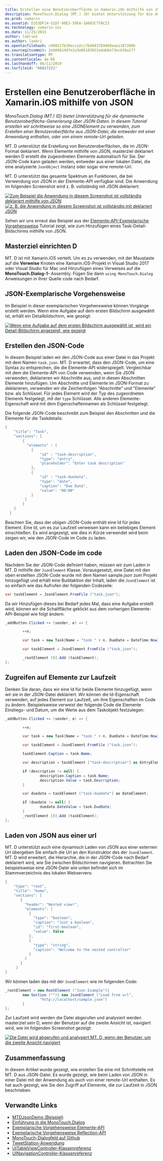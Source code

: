 ```yaml
---
title: Erstellen eine Benutzeroberfläche in Xamarin.iOS mithilfe von JSON
description: MonoTouch.Dialog (MT.) (D) bietet Unterstützung für die dynamische Benutzeroberfläche-Generierung über JSON-Daten. In diesem Tutorial erstellen wir schrittweise so eine JSONElement zu verwenden, zum Erstellen einer Benutzeroberfläche aus JSON-Datei, die entweder mit einer Anwendung enthalten, oder von einem remote-Url geladen.
ms.prod: xamarin
ms.assetid: E353DF14-51D7-98E3-59EA-16683C770C23
ms.technology: xamarin-ios
ms.date: 11/25/2015
author: lobrien
ms.author: laobri
ms.openlocfilehash: cd80217b39ecca2cc7b49437b9469aaa1107208b
ms.sourcegitcommit: 2eb8961dd7e2a3e06183923adab6e73ecb38a17f
ms.translationtype: MT
ms.contentlocale: de-DE
ms.lasthandoff: 06/11/2019
ms.locfileid: "66827221"
---
```

# <a name="using-json-to-create-a-user-interface-in-xamarinios"></a>Erstellen eine Benutzeroberfläche in Xamarin.iOS mithilfe von JSON

_MonoTouch.Dialog (MT.) (D) bietet Unterstützung für die dynamische Benutzeroberfläche-Generierung über JSON-Daten. In diesem Tutorial erstellen wir schrittweise so eine JSONElement zu verwenden, zum Erstellen einer Benutzeroberfläche aus JSON-Datei, die entweder mit einer Anwendung enthalten, oder von einem remote-Url geladen._

MT. D unterstützt die Erstellung von Benutzeroberflächen, die im JSON-Format deklariert. Wenn Elemente mithilfe von JSON, masterziel deklariert werden D erstellt die zugeordneten Elemente automatisch für Sie. Der JSON-Code kann geladen werden, entweder aus einer lokalen Datei, die eine analysierte `JsonObject` Instanz oder sogar eine remote-Url.

MT. D unterstützt das gesamte Spektrum an Funktionen, die bei Verwendung von JSON in der Elemente-API verfügbar sind. Die Anwendung im folgenden Screenshot wird z. B. vollständig mit JSON deklariert:

[![](json-element-walkthrough-images/01-load-from-file.png "Zum Beispiel die Anwendung in diesem Screenshot ist vollständig deklariert mithilfe von JSON")](json-element-walkthrough-images/01-load-from-file.png#lightbox) [ ![](json-element-walkthrough-images/01-load-from-file.png "z. B. die Anwendung in diesem Screenshot ist vollständig mit deklariert JSON")](json-element-walkthrough-images/01-load-from-file.png#lightbox)

Sehen wir uns erneut das Beispiel aus der [Elemente-API-Exemplarische Vorgehensweise](~/ios/user-interface/monotouch.dialog/elements-api-walkthrough.md) Tutorial zeigt, wie zum Hinzufügen eines Task-Detail-Bildschirms mithilfe von JSON.

## <a name="setting-up-mtd"></a>Masterziel einrichten D

MT. D ist mit Xamarin.iOS verteilt. Um es zu verwenden, mit der Maustaste auf die **Verweise** Knoten eine Xamarin.iOS-Projekt in Visual Studio 2017 oder Visual Studio für Mac und Hinzufügen eines Verweises auf die **MonoTouch.Dialog-1-** Assembly. Fügen Sie dann `using MonoTouch.Dialog` Anweisungen in Ihrer Quelle code nach Bedarf.

## <a name="json-walkthrough"></a>JSON-Exemplarische Vorgehensweise

Im Beispiel in dieser exemplarischen Vorgehensweise können Vorgänge erstellt werden. Wenn eine Aufgabe auf dem ersten Bildschirm ausgewählt ist, erhält ein Detailbildschirm, wie gezeigt:

 [![](json-element-walkthrough-images/03-task-list.png "Wenn eine Aufgabe auf dem ersten Bildschirm ausgewählt ist, wird ein Detail-Bildschirm angezeigt, wie gezeigt")](json-element-walkthrough-images/03-task-list.png#lightbox)

## <a name="creating-the-json"></a>Erstellen den JSON-Code

In diesem Beispiel laden wir den JSON-Code aus einer Datei in das Projekt mit dem Namen `task.json`. MT. D erwartet, dass den JSON-Code, um eine Syntax zu entsprechen, die die Elemente-API widerspiegelt. Vergleichbar mit dem die Elemente-API von Code verwenden, wenn Sie JSON verwenden, deklarieren wir Abschnitte aus, und in diesen Abschnitten Elemente hinzufügen. Um Abschnitte und Elemente im JSON-Format zu deklarieren, verwenden wir die Zeichenfolgen "Abschnitte" und "Elemente" bzw. als Schlüssel. Für jedes Element wird der Typ des zugeordneten Elements festgelegt, mit der `type` Schlüssel. Alle anderen Elemente-Eigenschaft wird mit dem Eigenschaftennamen als Schlüssel festgelegt.

Die folgende JSON-Code beschreibt zum Beispiel den Abschnitten und die Elemente für die Taskdetails:

```csharp
{
    "title": "Task",
    "sections": [
        {
          "elements" : [
            {
                "id" : "task-description",
                "type": "entry",
                "placeholder": "Enter task description"
            },
            {
                "id" : "task-duedate",
                "type": "date",
                "caption": "Due Date",
                "value": "00:00"
            }
         ]
        }
    ]
  }
```

Beachten Sie, dass der obigen JSON-Code enthält eine Id für jedes Element. Eine Id, um es zur Laufzeit verweisen kann ein beliebiges Element einschließen. Es wird angezeigt, wie dies in Kürze verwendet wird beim zeigen wir, wie den JSON-Code im Code zu laden.

## <a name="loading-the-json-in-code"></a>Laden den JSON-Code im code

Nachdem Sie der JSON-Code definiert haben, müssen wir zum Laden in MT. D mithilfe der `JsonElement` Klasse. Vorausgesetzt, eine Datei mit den oben erstellten JSON-Code wurde mit dem Namen sample.json zum Projekt hinzugefügt und erhält eine Buildaktion der Inhalt, laden die `JsonElement` ist so einfach wie das Aufrufen der folgenden Codezeile:

```csharp
var taskElement = JsonElement.FromFile ("task.json");
```

Da wir Hinzufügen dieses bei Bedarf jedes Mal, dass eine Aufgabe erstellt wird, können wir die Schaltfläche geklickt aus dem vorherigen Elemente-API-Beispiel wie folgt ändern:

```csharp
_addButton.Clicked += (sender, e) => {

        ++n;

        var task = new Task{Name = "task " + n, DueDate = DateTime.Now};

        var taskElement = JsonElement.FromFile ("task.json");

        _rootElement [0].Add (taskElement);
};
```

## <a name="accessing-elements-at-runtime"></a>Zugreifen auf Elemente zur Laufzeit

Denken Sie daran, dass wir eine Id für beide Elemente hinzugefügt, wenn wir sie in der JSON-Datei deklariert. Wir können die Id-Eigenschaft verwenden, auf jedes Element zur Laufzeit, um ihre Eigenschaften im Code zu ändern. Beispielsweise verweist der folgende Code die Elemente Einstiegs- und Datum, um die Werte aus dem Taskobjekt festzulegen:

```csharp
_addButton.Clicked += (sender, e) => {

        ++n;

        var task = new Task{Name = "task " + n, DueDate = DateTime.Now};

        var taskElement = JsonElement.FromFile ("task.json");

        taskElement.Caption = task.Name;

        var description = taskElement ["task-description"] as EntryElement;

        if (description != null) {
                description.Caption = task.Name;
                description.Value = task.Description;       
        }

        var duedate = taskElement ["task-duedate"] as DateElement;

        if (duedate != null) {                
                duedate.DateValue = task.DueDate;
        }
        _rootElement [0].Add (taskElement);
};
```

## <a name="loading-json-from-a-url"></a>Laden von JSON aus einer url

MT. D unterstützt auch eine dynamisch Laden von JSON aus einer externen Url übergeben Sie einfach die Url an den Konstruktor des der `JsonElement`. MT. D wird erweitert, die Hierarchie, die in der JSON-Code nach Bedarf deklariert wird, wie Sie zwischen Bildschirmen navigieren. Betrachten Sie beispielsweise eine JSON-Datei wie unten befindet sich im Stammverzeichnis des lokalen Webservers:

```csharp
{
    "type": "root",
    "title": "home",
    "sections": [
       {
         "header": "Nested view!",
         "elements": [
           {
             "type": "boolean",
             "caption": "Just a boolean",
             "id": "first-boolean",
             "value": false
           },
           {
             "type": "string",
             "caption": "Welcome to the nested controller"
           }
         ]
       }
     ]
}
```

Wir können laden das mit der `JsonElement` wie im folgenden Code:

```csharp
_rootElement = new RootElement ("Json Example"){
        new Section (""){ new JsonElement ("Load from url",
                "http://localhost/sample.json")
        }
};
```

Zur Laufzeit wird werden die Datei abgerufen und analysiert werden masterziel sein D, wenn der Benutzer auf die zweite Ansicht ist, navigiert wird, wie im folgenden Screenshot gezeigt:

 [![](json-element-walkthrough-images/04-json-web-example.png "Die Datei wird abgerufen und analysiert MT. D, wenn der Benutzer, um die zweite Ansicht navigiert")](json-element-walkthrough-images/04-json-web-example.png#lightbox)

## <a name="summary"></a>Zusammenfassung

In diesem Artikel wurde gezeigt, wie erstellen Sie eine mit Schnittstelle mit MT. D aus JSON-Datei. Es wurde gezeigt, wie beim Laden von JSON in einer Datei mit der Anwendung als auch von einer remote-Url enthalten. Es hat auch gezeigt, wie Sie den Zugriff auf Elemente, die zur Laufzeit in JSON beschrieben.

## <a name="related-links"></a>Verwandte Links

- [MTDJsonDemo (Beispiel)](https://developer.xamarin.com/samples/monotouch/MTDJsonDemo/)
- [Einführung in die MonoTouch.Dialog](~/ios/user-interface/monotouch.dialog/index.md)
- [Exemplarische Vorgehensweise Elemente-API](~/ios/user-interface/monotouch.dialog/elements-api-walkthrough.md)
- [Exemplarische Vorgehensweise Reflection-API](~/ios/user-interface/monotouch.dialog/reflection-api-walkthrough.md)
- [MonoTouch-Dialogfeld auf Github](https://github.com/migueldeicaza/MonoTouch.Dialog)
- [TweetStation-Anwendung](https://github.com/migueldeicaza/TweetStation)
- [UITableViewController-Klassenreferenz](https://developer.apple.com/library/ios/#DOCUMENTATION/UIKit/Reference/UITableViewController_Class/Reference/Reference.html)
- [UINavigationController-Klassenreferenz](https://developer.apple.com/library/ios/#documentation/UIKit/Reference/UINavigationController_Class/Reference/Reference.html)
